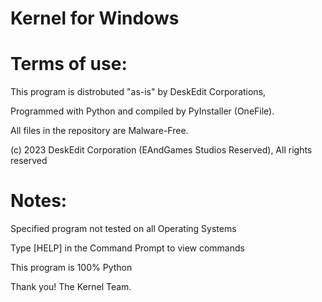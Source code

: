 # Kernel for Windows
# Terms of use:
This program is distrobuted "as-is" by DeskEdit Corporations, 

Programmed with Python and compiled by PyInstaller (OneFile).

All files in the repository are Malware-Free.

(c) 2023 DeskEdit Corporation (EAndGames Studios Reserved), All rights reserved

# Notes:
Specified program not tested on all Operating Systems

Type [HELP] in the Command Prompt to view commands

This program is 100% Python

Thank you! The Kernel Team.
